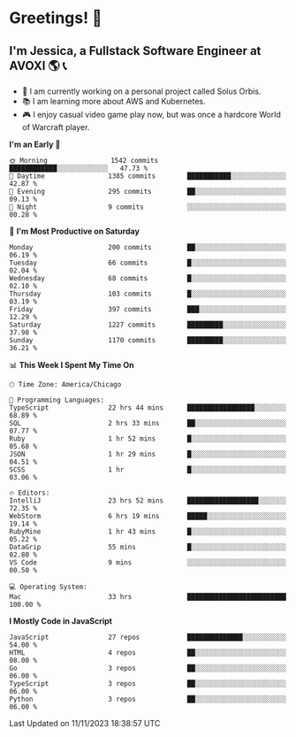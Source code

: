 # Greetings! 🧠

## I'm Jessica, a Fullstack Software Engineer at AVOXI 🌎 📞

- 🌟 I am currently working on a personal project called Solus Orbis.
- 📚 I am learning more about AWS and Kubernetes.
- 🎮 I enjoy casual video game play now, but was once a hardcore World of Warcraft player.

<!--START_SECTION:waka-->
**I'm an Early 🐤** 

```text
🌞 Morning                1542 commits        ████████████░░░░░░░░░░░░░   47.73 % 
🌆 Daytime                1385 commits        ███████████░░░░░░░░░░░░░░   42.87 % 
🌃 Evening                295 commits         ██░░░░░░░░░░░░░░░░░░░░░░░   09.13 % 
🌙 Night                  9 commits           ░░░░░░░░░░░░░░░░░░░░░░░░░   00.28 % 
```
📅 **I'm Most Productive on Saturday** 

```text
Monday                   200 commits         ██░░░░░░░░░░░░░░░░░░░░░░░   06.19 % 
Tuesday                  66 commits          █░░░░░░░░░░░░░░░░░░░░░░░░   02.04 % 
Wednesday                68 commits          █░░░░░░░░░░░░░░░░░░░░░░░░   02.10 % 
Thursday                 103 commits         █░░░░░░░░░░░░░░░░░░░░░░░░   03.19 % 
Friday                   397 commits         ███░░░░░░░░░░░░░░░░░░░░░░   12.29 % 
Saturday                 1227 commits        █████████░░░░░░░░░░░░░░░░   37.98 % 
Sunday                   1170 commits        █████████░░░░░░░░░░░░░░░░   36.21 % 
```


📊 **This Week I Spent My Time On** 

```text
🕑︎ Time Zone: America/Chicago

💬 Programming Languages: 
TypeScript               22 hrs 44 mins      █████████████████░░░░░░░░   68.89 % 
SQL                      2 hrs 33 mins       ██░░░░░░░░░░░░░░░░░░░░░░░   07.77 % 
Ruby                     1 hr 52 mins        █░░░░░░░░░░░░░░░░░░░░░░░░   05.68 % 
JSON                     1 hr 29 mins        █░░░░░░░░░░░░░░░░░░░░░░░░   04.51 % 
SCSS                     1 hr                █░░░░░░░░░░░░░░░░░░░░░░░░   03.06 % 

🔥 Editors: 
IntelliJ                 23 hrs 52 mins      ██████████████████░░░░░░░   72.35 % 
WebStorm                 6 hrs 19 mins       █████░░░░░░░░░░░░░░░░░░░░   19.14 % 
RubyMine                 1 hr 43 mins        █░░░░░░░░░░░░░░░░░░░░░░░░   05.22 % 
DataGrip                 55 mins             █░░░░░░░░░░░░░░░░░░░░░░░░   02.80 % 
VS Code                  9 mins              ░░░░░░░░░░░░░░░░░░░░░░░░░   00.50 % 

💻 Operating System: 
Mac                      33 hrs              █████████████████████████   100.00 % 
```

**I Mostly Code in JavaScript** 

```text
JavaScript               27 repos            ██████████████░░░░░░░░░░░   54.00 % 
HTML                     4 repos             ██░░░░░░░░░░░░░░░░░░░░░░░   08.00 % 
Go                       3 repos             ██░░░░░░░░░░░░░░░░░░░░░░░   06.00 % 
TypeScript               3 repos             ██░░░░░░░░░░░░░░░░░░░░░░░   06.00 % 
Python                   3 repos             ██░░░░░░░░░░░░░░░░░░░░░░░   06.00 % 
```




 Last Updated on 11/11/2023 18:38:57 UTC
<!--END_SECTION:waka-->

<!--
**jessikuh/jessikuh** is a ✨ _special_ ✨ repository because its `README.md` (this file) appears on your GitHub profile.

Here are some ideas to get you started:

- 🔭 I’m currently working on ...
- 🌱 I’m currently learning ...
- 👯 I’m looking to collaborate on ...
- 🤔 I’m looking for help with ...
- 💬 Ask me about ...
- 📫 How to reach me: ...
- 😄 Pronouns: ...
- ⚡ Fun fact: ...
-->
